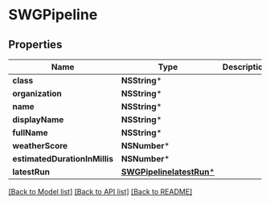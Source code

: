 # SWGPipeline

## Properties
Name | Type | Description | Notes
------------ | ------------- | ------------- | -------------
**class** | **NSString*** |  | [optional] 
**organization** | **NSString*** |  | [optional] 
**name** | **NSString*** |  | [optional] 
**displayName** | **NSString*** |  | [optional] 
**fullName** | **NSString*** |  | [optional] 
**weatherScore** | **NSNumber*** |  | [optional] 
**estimatedDurationInMillis** | **NSNumber*** |  | [optional] 
**latestRun** | [**SWGPipelinelatestRun***](SWGPipelinelatestRun.md) |  | [optional] 

[[Back to Model list]](../README.md#documentation-for-models) [[Back to API list]](../README.md#documentation-for-api-endpoints) [[Back to README]](../README.md)


